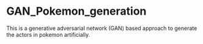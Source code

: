 # GAN_Pokemon_generation
This is a generative adversarial network (GAN) based approach to generate the actors in pokemon artificially.
